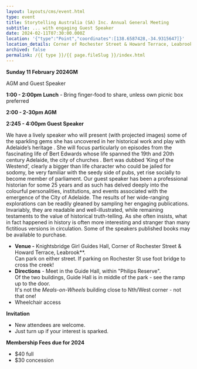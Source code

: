 ```yaml
---
layout: layouts/cms/event.html
type: event
title: Storytelling Australia (SA) Inc. Annual General Meeting
subtitle: ... with engaging Guest Speaker
date: 2024-02-11T07:30:00.000Z
location: '{"type":"Point","coordinates":[138.6587428,-34.9315647]}'
location_details: Corner of Rochester Street & Howard Terrace, Leabrook
archived: false
permalink: /{{ type }}/{{ page.fileSlug }}/index.html
---
```

**Sunday 11 February 2024GM** 

AGM and Guest Speaker

**1:00 - 2:00pm**  **Lunch** - Bring finger-food to share, unless own picnic box preferred

**2:00 - 2-30pm AGM**

**2:245 - 4:00pm Guest Speaker**

We have a lively speaker who will present (with projected images) some of the sparkling gems she has
uncovered in her historical work and play with Adelaide’s heritage . She will focus particularly on
episodes from the fascinating life of Bert Edwards whose life spanned the 19th and 20th century
Adelaide, the city of churches . Bert was dubbed ‘King of the Westend’, clearly a bigger than life
character who could be jailed for sodomy, be very familiar with the seedy side of pubs, yet rise
socially to become member of parliament.
Our guest speaker has been a professional historian for some 25 years and as such has delved deeply into the
colourful personalities, institutions, and events associated with the emergence of the City of Adelaide.
The results of her wide-ranging explorations can be readily gleaned by sampling her engaging
publications. Invariably, they are readable and well-illustrated, while remaining testaments to the
value of historical truth-telling. As she often insists, what in fact happened in history is often more
interesting and stranger than many fictitious versions in circulation.
 Some of the speakers published books may be available to purchase.

* **Venue -** Knightsbridge Girl Guides Hall, Corner of Rochester Street & Howard Terrace, Leabrook\*\*.\
  Can park on either street. If parking on Rochester St use foot bridge to cross the creek! 
* **Directions**  - Meet  in the  Guide Hall, within "Philips Reserve".\
  Of the two buildings, Guide Hall is in middle of the park - see the ramp up to the door.\
   It's not the *Meals-on-Wheels* building close to Nth/West corner - not that one!
* Wheelchair access

**Invitation**  

* New attendees are welcome. 
* Just turn up if your interest is sparked.

**Membership Fees due for 2024**  

* $40 full
* $30 concession 




